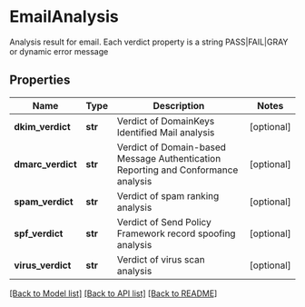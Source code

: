 # EmailAnalysis

Analysis result for email. Each verdict property is a string PASS|FAIL|GRAY or dynamic error message
## Properties
Name | Type | Description | Notes
------------ | ------------- | ------------- | -------------
**dkim_verdict** | **str** | Verdict of DomainKeys Identified Mail analysis | [optional] 
**dmarc_verdict** | **str** | Verdict of Domain-based Message Authentication Reporting and Conformance analysis | [optional] 
**spam_verdict** | **str** | Verdict of spam ranking analysis | [optional] 
**spf_verdict** | **str** | Verdict of Send Policy Framework record spoofing analysis | [optional] 
**virus_verdict** | **str** | Verdict of virus scan analysis | [optional] 

[[Back to Model list]](../README.md#documentation-for-models) [[Back to API list]](../README.md#documentation-for-api-endpoints) [[Back to README]](../README.md)


